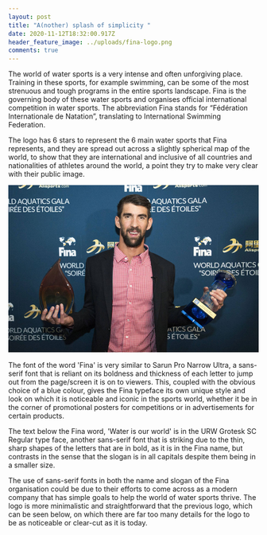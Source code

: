 ```yaml
---
layout: post
title: "A(nother) splash of simplicity "
date: 2020-11-12T18:32:00.917Z
header_feature_image: ../uploads/fina-logo.png
comments: true
---
```

The world of water sports is a very intense and often unforgiving place. Training in these sports, for example swimming, can be some of the most strenuous and tough programs in the entire sports landscape. Fina is the governing body of these water sports and organises official international competition in water sports. The abbreviation Fina stands for “Fédération Internationale de Natation”, translating to International Swimming Federation. 

The logo has 6 stars to represent the 6 main water sports that Fina represents, and they are spread out across a slightly spherical map of the world, to show that they are international and inclusive of all countries and nationalities of athletes around the world, a point they try to make very clear with their public image. 

![](../uploads/phelps-fina.jpg)

The font of the word 'Fina' is very similar to Sarun Pro Narrow Ultra, a sans-serif font that is reliant on its boldness and thickness of each letter to jump out from the page/screen it is on to viewers. This, coupled with the obvious choice of a blue colour, gives the Fina typeface its own unique style and look on which it is noticeable and iconic in the sports world, whether it be in the corner of promotional posters for competitions or in advertisements for certain products.

The text below the Fina word, 'Water is our world' is in the URW Grotesk SC Regular type face, another sans-serif font that is striking due to the thin, sharp shapes of the letters that are in bold, as it is in the Fina name, but contrasts in the sense that the slogan is in all capitals despite them being in a smaller size. 

The use of sans-serif fonts in both the name and slogan of the Fina organisation could be due to their efforts to come across as a modern company that has simple goals to help the world of water sports thrive. The logo is more minimalistic and straightforward that the previous logo, which can be seen below, on which there are far too many details for the logo to be as noticeable or clear-cut as it is today.